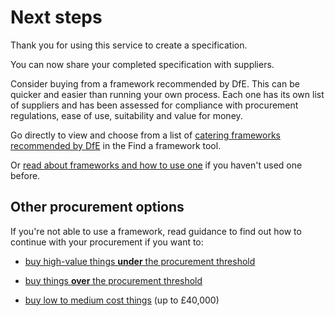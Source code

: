 
# Next steps

Thank you for using this service to create a specification.

You can now share your completed specification with suppliers.

Consider buying from a framework recommended by DfE. This can be quicker and easier than running your own process. Each one has its own list of suppliers and has been assessed for compliance with procurement regulations, ease of use, suitability and value for money.

Go directly to view and choose from a list of [catering frameworks recommended by DfE](https://find-dfe-approved-framework.service.gov.uk/find/type/on-going/services-categories/facilities/fm-categories/catering) in the Find a framework tool.

Or [read about frameworks and how to use one](https://www.gov.uk/guidance/buying-procedures-and-procurement-law-for-schools) if you haven't used one before.

## Other procurement options

If you're not able to use a framework, read guidance to find out how to continue with your procurement if you want to:

* [buy high-value things **under** the procurement threshold](https://www.gov.uk/guidance/buying-procedures-and-procurement-law-for-schools/buying-high-value-things-under-the-eu-procurement-threshold)

* [buy things **over** the procurement threshold](https://www.gov.uk/guidance/buying-procedures-and-procurement-law-for-schools/buying-things-that-are-over-the-eu-procurement-threshold)

* [buy low to medium cost things](https://www.gov.uk/guidance/buying-procedures-and-procurement-law-for-schools/buying-low-to-medium-cost-things) (up to £40,000)

